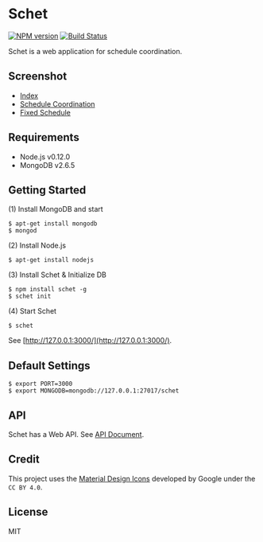 # Schet

[![NPM version][npm-image]][npm-url] [![Build Status][travis-image]][travis-url]

Schet is a web application for schedule coordination.

## Screenshot

- [Index](doc/screenshot/index.png)
- [Schedule Coordination](doc/screenshot/event.png)
- [Fixed Schedule](doc/screenshot/fixed_event.png)

## Requirements

- Node.js v0.12.0
- MongoDB v2.6.5

## Getting Started

(1) Install MongoDB and start

```
$ apt-get install mongodb
$ mongod
```

(2) Install Node.js

```
$ apt-get install nodejs
```

(3) Install Schet & Initialize DB

```
$ npm install schet -g
$ schet init
```

(4) Start Schet

```
$ schet
```

See [http://127.0.0.1:3000/](http://127.0.0.1:3000/).

## Default Settings

```
$ export PORT=3000
$ export MONGODB=mongodb://127.0.0.1:27017/schet
```

## API

Schet has a Web API. See [API Document](doc/API.md).

## Credit

This project uses the [Material Design Icons](https://github.com/google/material-design-icons) developed by Google under the `CC BY 4.0`.

## License

MIT

[npm-url]: https://npmjs.org/package/schet
[npm-image]: https://badge.fury.io/js/schet.svg
[travis-url]: https://travis-ci.org/shrhdk/schet
[travis-image]: https://travis-ci.org/shrhdk/schet.svg?branch=master
